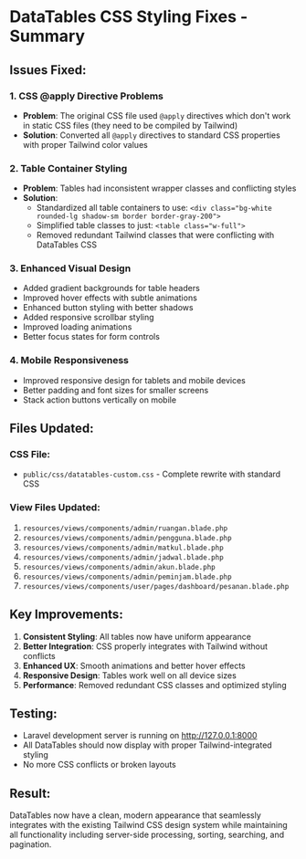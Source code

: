 # DataTables CSS Styling Fixes - Summary

## Issues Fixed:

### 1. **CSS @apply Directive Problems**
- **Problem**: The original CSS file used `@apply` directives which don't work in static CSS files (they need to be compiled by Tailwind)
- **Solution**: Converted all `@apply` directives to standard CSS properties with proper Tailwind color values

### 2. **Table Container Styling**
- **Problem**: Tables had inconsistent wrapper classes and conflicting styles
- **Solution**: 
  - Standardized all table containers to use: `<div class="bg-white rounded-lg shadow-sm border border-gray-200">`
  - Simplified table classes to just: `<table class="w-full">`
  - Removed redundant Tailwind classes that were conflicting with DataTables CSS

### 3. **Enhanced Visual Design**
- Added gradient backgrounds for table headers
- Improved hover effects with subtle animations
- Enhanced button styling with better shadows
- Added responsive scrollbar styling
- Improved loading animations
- Better focus states for form controls

### 4. **Mobile Responsiveness**
- Improved responsive design for tablets and mobile devices
- Better padding and font sizes for smaller screens
- Stack action buttons vertically on mobile

## Files Updated:

### CSS File:
- `public/css/datatables-custom.css` - Complete rewrite with standard CSS

### View Files Updated:
1. `resources/views/components/admin/ruangan.blade.php`
2. `resources/views/components/admin/pengguna.blade.php`
3. `resources/views/components/admin/matkul.blade.php`
4. `resources/views/components/admin/jadwal.blade.php`
5. `resources/views/components/admin/akun.blade.php`
6. `resources/views/components/admin/peminjam.blade.php`
7. `resources/views/components/user/pages/dashboard/pesanan.blade.php`

## Key Improvements:

1. **Consistent Styling**: All tables now have uniform appearance
2. **Better Integration**: CSS properly integrates with Tailwind without conflicts
3. **Enhanced UX**: Smooth animations and better hover effects
4. **Responsive Design**: Tables work well on all device sizes
5. **Performance**: Removed redundant CSS classes and optimized styling

## Testing:
- Laravel development server is running on http://127.0.0.1:8000
- All DataTables should now display with proper Tailwind-integrated styling
- No more CSS conflicts or broken layouts

## Result:
DataTables now have a clean, modern appearance that seamlessly integrates with the existing Tailwind CSS design system while maintaining all functionality including server-side processing, sorting, searching, and pagination.
